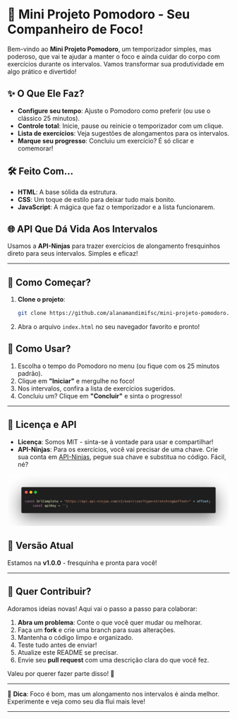 # 🍅 Mini Projeto Pomodoro - Seu Companheiro de Foco!

Bem-vindo ao **Mini Projeto Pomodoro**, um temporizador simples, mas poderoso, que vai te ajudar a manter o foco e ainda cuidar do corpo com exercícios durante os intervalos. Vamos transformar sua produtividade em algo prático e divertido!

## ✨ O Que Ele Faz?

- **Configure seu tempo**: Ajuste o Pomodoro como preferir (ou use o clássico 25 minutos).
- **Controle total**: Inicie, pause ou reinicie o temporizador com um clique.
- **Lista de exercícios**: Veja sugestões de alongamentos para os intervalos.
- **Marque seu progresso**: Concluiu um exercício? É só clicar e comemorar!

## 🛠️ Feito Com...

- **HTML**: A base sólida da estrutura.
- **CSS**: Um toque de estilo para deixar tudo mais bonito.
- **JavaScript**: A mágica que faz o temporizador e a lista funcionarem.

## 🌐 API Que Dá Vida Aos Intervalos

Usamos a **API-Ninjas** para trazer exercícios de alongamento fresquinhos direto para seus intervalos. Simples e eficaz!

---

## 🚀 Como Começar?

1. **Clone o projeto**:  
   ```bash
   git clone https://github.com/alanamandimifsc/mini-projeto-pomodoro.git
   ```
2. Abra o arquivo `index.html` no seu navegador favorito e pronto!

## 🎯 Como Usar?

1. Escolha o tempo do Pomodoro no menu (ou fique com os 25 minutos padrão).
2. Clique em **"Iniciar"** e mergulhe no foco!
3. Nos intervalos, confira a lista de exercícios sugeridos.
4. Concluiu um? Clique em **"Concluir"** e sinta o progresso!

---

## 🔑 Licença e API

- **Licença**: Somos MIT - sinta-se à vontade para usar e compartilhar!
- **API-Ninjas**: Para os exercícios, você vai precisar de uma chave. Crie sua conta em [API-Ninjas](https://api-ninjas.com/), pegue sua chave e substitua no código. Fácil, né?

<div style="text-align: center;">
  <img src="./assets/img/api-ninja-key.png" alt="Exemplo de código da API" width="500">
</div>

## 📌 Versão Atual

Estamos na **v1.0.0** - fresquinha e pronta para você!

---

## 🤝 Quer Contribuir?

Adoramos ideias novas! Aqui vai o passo a passo para colaborar:

1. **Abra um problema**: Conte o que você quer mudar ou melhorar.
2. Faça um **fork** e crie uma branch para suas alterações.
3. Mantenha o código limpo e organizado.
4. Teste tudo antes de enviar!
5. Atualize este README se precisar.
6. Envie seu **pull request** com uma descrição clara do que você fez.

Valeu por querer fazer parte disso! 🚀

---

🍅 **Dica**: Foco é bom, mas um alongamento nos intervalos é ainda melhor. Experimente e veja como seu dia flui mais leve!

---
